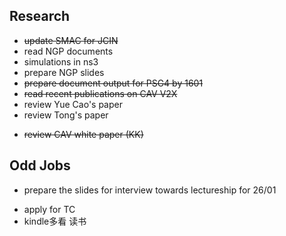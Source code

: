
## Research ##
 
- ~~update SMAC for JCIN~~
- read NGP documents
- simulations in ns3
- prepare NGP slides
- ~~prepare document output for PSG4 by 1601~~
- ~~read recent publications on CAV V2X~~
- review Yue Cao's paper
- review Tong's paper
* ~~review CAV white paper (KK)~~

## Odd Jobs ##
 
- prepare the slides for interview towards lectureship for 26/01
* apply for TC
* kindle多看 读书

